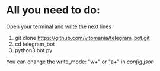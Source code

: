 # All you need to do:
Open your terminal and write the next lines
1. git clone https://github.com/vitomania/telegram_bot.git
2. cd telegram_bot
3. python3 bot.py

You can change the write_mode: "w+" or "a+" in _config.json_

